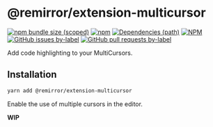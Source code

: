 # @remirror/extension-multicursor

[![npm bundle size (scoped)](https://img.shields.io/bundlephobia/minzip/@remirror/extension-multicursor.svg?style=for-the-badge)](https://bundlephobia.com/result?p=@remirror/extension-multicursor) [![npm](https://img.shields.io/npm/dm/@remirror/extension-multicursor.svg?style=for-the-badge&logo=npm)](https://www.npmjs.com/package/@remirror/extension-multicursor) [![Dependencies (path)](https://img.shields.io/david/ifiokjr/remirror.svg?logo=npm&path=@remirror%2Fextension-multicursor&style=for-the-badge)](https://github.com/ifiokjr/remirror/blob/master/@remirror/extension-multicursor/package.json) [![NPM](https://img.shields.io/npm/l/@remirror/extension-multicursor.svg?style=for-the-badge)](https://github.com/ifiokjr/remirror/blob/master/LICENSE) [![GitHub issues by-label](https://img.shields.io/github/issues/ifiokjr/remirror/@remirror/extension-multicursor.svg?label=Open%20Issues&logo=github&style=for-the-badge)](https://github.com/ifiokjr/remirror/issues?utf8=%E2%9C%93&q=is%3Aissue+is%3Aopen+sort%3Aupdated-desc+label%3A%40remirror%2Fextension-multicursor) [![GitHub pull requests by-label](https://img.shields.io/github/issues-pr/ifiokjr/remirror/@remirror/extension-multicursor.svg?label=Open%20Pull%20Requests&logo=github&style=for-the-badge)](https://github.com/ifiokjr/remirror/pulls?utf8=%E2%9C%93&q=is%3Apr+is%3Aopen+sort%3Aupdated-desc+label%3A%40remirror%2Fextension-multicursor)

Add code highlighting to your MultiCursors.

## Installation

```bash
yarn add @remirror/extension-multicursor
```

Enable the use of multiple cursors in the editor.

**WIP**
